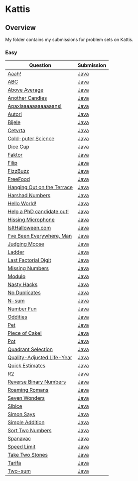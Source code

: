 # Kattis

## Overview
My folder contains my submissions for problem sets on Kattis.

### Easy
| Question                                                                    | Submission                                                                                     |
|-----------------------------------------------------------------------------|------------------------------------------------------------------------------------------------|
| [Aaah!](https://open.kattis.com/problems/aaah)                              | [Java](https://github.com/shumarb/improvement/blob/main/kattis/java/Aaah.java)                 |
| [ABC](https://open.kattis.com/problems/abc)                                 | [Java](https://github.com/shumarb/improvement/blob/main/kattis/java/ABC.java)                  |
| [Above Average](https://open.kattis.com/problems/aboveaverage)              | [Java](https://github.com/shumarb/improvement/blob/main/kattis/java/AboveAverage.java)         |
| [Another Candies](https://open.kattis.com/problems/anothercandies)          | [Java](https://github.com/shumarb/improvement/blob/main/kattis/java/AnotherCandies.java)       |
| [Apaxiaaaaaaaaaaaans!](https://open.kattis.com/problems/apaxiaaans)         | [Java](https://github.com/shumarb/improvement/blob/main/kattis/java/Apaxians.java)             |
| [Autori](https://open.kattis.com/problems/autori)                           | [Java](https://github.com/shumarb/improvement/blob/main/kattis/java/Autori.java)               |
| [Bijele](https://open.kattis.com/problems/bijele)                           | [Java](https://github.com/shumarb/improvement/blob/main/kattis/java/Bijele.java)               |
| [Cetvrta](https://open.kattis.com/problems/cetvrta)                         | [Java](https://github.com/shumarb/improvement/blob/main/kattis/kattis/java/Cetvrta.java)       |
| [Cold-puter Science](https://open.kattis.com/problems/cold)                 | [Java](https://github.com/shumarb/improvement/blob/main/kattis/java/CS.java)                   |
| [Dice Cup](https://open.kattis.com/problems/dicecup)                        | [Java](https://github.com/shumarb/improvement/blob/main/kattis/java/Dice.java)                 |
| [Faktor](https://open.kattis.com/problems/faktor)                           | [Java](https://github.com/shumarb/improvement/blob/main/kattis/java/Faktor.java)               |
| [Filip](https://open.kattis.com/problems/filip)                             | [Java](https://github.com/shumarb/improvement/blob/main/kattis/java/Filip.java)                |
| [FizzBuzz](https://open.kattis.com/problems/fizzbuzz)                       | [Java](https://github.com/shumarb/improvement/blob/main/kattis/java/FizzBuzz.java)             |
| [FreeFood](https://open.kattis.com/problems/freefood)                       | [Java](https://github.com/shumarb/improvement/blob/main/kattis/java/FreeFood.java)             |
| [Hanging Out on the Terrace](https://open.kattis.com/problems/hangingout)   | [Java](https://github.com/shumarb/improvement/blob/main/kattis/java/HangingOut.java)           |
| [Harshad Numbers](https://open.kattis.com/problems/harshadnumbers)          | [Java](https://github.com/shumarb/improvement/blob/main/kattis/java/Harshad.java)              |
| [Hello World!](https://open.kattis.com/problems/hello)                      | [Java](https://github.com/shumarb/improvement/blob/main/kattis/java/HelloWorld.java)           |
| [Help a PhD candidate out!](https://open.kattis.com/problems/helpaphd)      | [Java](https://github.com/shumarb/improvement/blob/main/kattis/java/HelpPhD.java)              |
| [Hissing Microphone](https://open.kattis.com/problems/hissingmicrophone)    | [Java](https://github.com/shumarb/improvement/blob/main/kattis/java/Hiss.java)                 |
| [IsItHalloween.com](https://open.kattis.com/problems/isithalloween)         | [Java](https://github.com/shumarb/improvement/blob/main/kattis/java/IsItHalloween.java)        |
| [I've Been Everywhere, Man](https://open.kattis.com/problems/everywhere)    | [Java](https://github.com/shumarb/improvement/blob/main/kattis/java/IveBeenEverywhereMan.java) |
| [Judging Moose](https://open.kattis.com/problems/judgingmoose)              | [Java](https://github.com/shumarb/improvement/blob/main/kattis/java/JudgingMoose.java)         |
| [Ladder](https://open.kattis.com/problems/ladder)                           | [Java](https://github.com/shumarb/improvement/blob/main/kattis/java/Ladder.java)               |
| [Last Factorial Digit](https://open.kattis.com/problems/lastfactorialdigit) | [Java](https://github.com/shumarb/improvement/blob/main/kattis/java/LFD.java)                  |
| [Missing Numbers](https://open.kattis.com/problems/missingnumbers)          | [Java](https://github.com/shumarb/improvement/blob/main/kattis/java/MissingNumbers.java)       |
| [Modulo](https://open.kattis.com/problems/modulo)                           | [Java](https://github.com/shumarb/improvement/blob/main/kattis/java/Modulo.java)               |
| [Nasty Hacks](https://open.kattis.com/problems/nastyhacks)                  | [Java](https://github.com/shumarb/improvement/blob/main/kattis/java/NastyHacks.java)           |
| [No Duplicates](https://open.kattis.com/problems/nodup)                     | [Java](https://github.com/shumarb/improvement/blob/main/kattis/java/ND.java)                   |
| [N-sum](https://open.kattis.com/problems/nsum)                              | [Java](https://github.com/shumarb/improvement/blob/main/kattis/java/NSum.java)                 |
| [Number Fun](https://open.kattis.com/problems/numberfun)                    | [Java](https://github.com/shumarb/improvement/blob/main/java/NumberFun.java)                   |
| [Oddities](https://open.kattis.com/problems/oddities)                       | [Java](https://github.com/shumarb/improvement/blob/main/kattis/java/Oddities.java)             |
| [Pet](https://open.kattis.com/problems/pet)                                 | [Java](https://github.com/shumarb/improvement/blob/main/kattis/java/Pet.java)                  |
| [Piece of Cake!](https://open.kattis.com/problems/pieceofcake2)             | [Java](https://github.com/shumarb/improvement/blob/main/kattis/java/PieceOfCake.java)          |
| [Pot](https://open.kattis.com/problems/pot)                                 | [Java](https://github.com/shumarb/improvement/blob/main/kattis/java/Pot.java)                  |
| [Quadrant Selection](https://open.kattis.com/problems/quadrant)             | [Java](https://github.com/shumarb/improvement/blob/main/kattis/java/Quadrant.java)             |
| [Quality-Adjusted Life-Year](https://open.kattis.com/problems/qaly)         | [Java](https://github.com/shumarb/improvement/blob/main/kattis/java/QALY.java)                 |
| [Quick Estimates](https://open.kattis.com/problems/quickestimate)           | [Java](https://github.com/shumarb/improvement/blob/main/kattis/java/QuickEstimates.java)       |
| [R2](https://open.kattis.com/problems/r2)                                   | [Java](https://github.com/shumarb/improvement/blob/main/kattis/java/R2.java)                   |
| [Reverse Binary Numbers](https://open.kattis.com/problems/reversebinary)    | [Java](https://github.com/shumarb/improvement/blob/main/kattis/java/Reverse.java)              |
| [Roaming Romans](https://open.kattis.com/problems/romans)                   | [Java](https://github.com/shumarb/improvement/blob/main/kattis/java/Romans.java)               |
| [Seven Wonders](https://open.kattis.com/problems/sevenwonders)              | [Java](https://github.com/shumarb/improvement/blob/main/kattis/java/SW.java)                   |
| [Sibice](https://open.kattis.com/problems/sibice)                           | [Java](https://github.com/shumarb/improvement/blob/main/kattis/java/Sibice.java)               |
| [Simon Says](https://open.kattis.com/problems/simonsays)                    | [Java](https://github.com/shumarb/improvement/blob/main/kattis/java/SimonSays.java)            |
| [Simple Addition](https://open.kattis.com/problems/simpleaddition)          | [Java](https://github.com/shumarb/improvement/blob/main/kattis/java/SimpleAddition.java)       |
| [Sort Two Numbers](https://open.kattis.com/problems/sorttwonumbers)         | [Java](https://github.com/shumarb/improvement/blob/main/kattis/java/SortTwoNumbers.java)       |
| [Spanavac](https://open.kattis.com/problems/spavanac)                       | [Java](https://github.com/shumarb/improvement/blob/main/kattis/java/Spanavac.java)             |
| [Speed Limit](https://open.kattis.com/problems/speedlimit)                  | [Java](https://github.com/shumarb/improvement/blob/main/kattis/java/SpeedLimit.java)           |
| [Take Two Stones](https://open.kattis.com/problems/twostones)               | [Java](https://github.com/shumarb/improvement/blob/main/kattis/java/TTS.java)                  |
| [Tarifa](https://open.kattis.com/problems/tarifa)                           | [Java](https://github.com/shumarb/improvement/blob/main/java/Tarifa.java)                      |
| [Two-sum](https://open.kattis.com/problems/twosum)                          | [Java](https://github.com/shumarb/improvement/blob/main/kattis/java/TwoSum.java)               |
